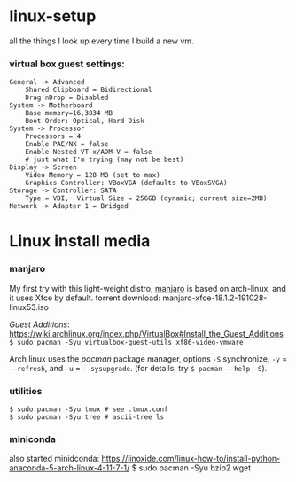 # linux-setup
all the things I look up every time I build a new vm.

### virtual box guest settings:

```
General -> Advanced
    Shared Clipboard = Bidirectional
    Drag'nDrop = Disabled
System -> Motherboard
    Base memory=16,3834 MB
    Boot Order: Optical, Hard Disk
System -> Processor
    Processors = 4
    Enable PAE/NX = false
    Enable Nested VT-x/ADM-V = false
    # just what I'm trying (may not be best)
Display -> Screen
    Video Memory = 128 MB (set to max)
    Graphics Controller: VBoxVGA (defaults to VBoxSVGA)
Storage -> Controller: SATA 
    Type = VDI,  Virtual Size = 256GB (dynamic; current size=2MB)
Network -> Adapter 1 = Bridged
```
# Linux install media
### manjaro
My first try with this light-weight distro, [manjaro](https://manjaro.org/get-manjaro/)
is based on arch-linux, and it uses Xfce by default.  torrent download: manjaro-xfce-18.1.2-191028-linux53.iso

*Guest Additions*: https://wiki.archlinux.org/index.php/VirtualBox#Install_the_Guest_Additions
`$ sudo pacman -Syu virtualbox-guest-utils xf86-video-vmware`

Arch linux uses the *pacman* package manager, options `-S` synchronize, `-y` = `--refresh`, and `-u` = `--sysupgrade`.  (for details, try `$ pacman --help -S`).

### utilities

```
$ sudo pacman -Syu tmux # see .tmux.conf
$ sudo pacman -Syu tree # ascii-tree ls
```


### miniconda
also started minidconda:
https://linoxide.com/linux-how-to/install-python-anaconda-5-arch-linux-4-11-7-1/
$ sudo pacman -Syu bzip2 wget

